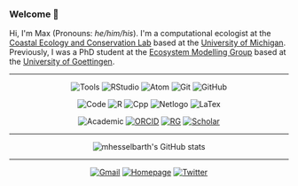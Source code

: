 ### Welcome 👋

Hi, I'm Max (Pronouns: _he/him/his_). I'm a computational ecologist at the [Coastal Ecology and Conservation Lab](https://www.jacoballgeier.com) based at the [University of Michigan](https://lsa.umich.edu/eeb). Previously, I was a PhD student at the [Ecosystem Modelling Group](https://www.uni-goettingen.de/en/102170.html) based at the [University of Goettingen](https://www.uni-goettingen.de/de/fakultät+für+forstwissenschaften+und+waldökologie/19852.html).

___

<p align="center">
  <img alt="Tools" src="https://img.shields.io/badge/-tools-000000?style=flat&logo=Plex&logoColor=white">
  <img alt="RStudio" src="https://img.shields.io/badge/-RStudio-75AADB?style=for-the-badge&logo=RStudio&logoColor=white">
  <img alt="Atom" src="https://img.shields.io/badge/-Atom-66595C?style=for-the-badge&logo=Atom&logoColor=white">
  <img alt="Git" src="https://img.shields.io/badge/-Git-F05032?style=for-the-badge&logo=Git&logoColor=white">
  <img alt="GitHub" src="https://img.shields.io/badge/-GitHub-181717?style=for-the-badge&logo=GitHub&logoColor=white">
</p>

<p align="center">
  <img alt="Code" src="https://img.shields.io/badge/-code-000000?style=flat&logo=Plex&logoColor=white">
  <img alt="R" src="https://img.shields.io/badge/-R-276DC3?style=for-the-badge&logo=R&logoColor=white">
  <img alt="Cpp" src="https://img.shields.io/badge/-C%2B%2B-00599C?style=for-the-badge&logo=C%2B%2B&logoColor=white">
  <img alt="Netlogo" src="https://img.shields.io/badge/-NetLogo-C10100?style=for-the-badge">
  <img alt="LaTex" src="https://img.shields.io/badge/-LaTeX-008080?style=for-the-badge&logo=LaTeX&logoColor=white">
</p>

<p align="center">
  <img alt="Academic" src="https://img.shields.io/badge/-academic-000000?style=flat&logo=Plex&logoColor=white">
  <a href="https://orcid.org/0000-0003-1125-9918"><img alt="ORCID" src="https://img.shields.io/badge/-orcID-A6CE39?style=for-the-badge&logo=orcid&logoColor=white"></a>
  <a href="https://www.researchgate.net/profile/Maximilian_Hesselbarth"><img alt="RG" src="https://img.shields.io/badge/-ResearchGate-00CCBB?style=for-the-badge&logo=ResearchGate&logoColor=white"></a>
  <a href="https://scholar.google.com/citations?view_op=search_authors&mauthors=Maximilian+Hesselbarth"><img alt="Scholar" src="https://img.shields.io/badge/-Google%20Scholar-4285F4?style=for-the-badge&logo=GoogleScholar&logoColor=white"></a>
</p>

___

<p align="center">
  <img alt = "mhesselbarth's GitHub stats" src="https://github-readme-stats.vercel.app/api?username=mhesselbarth&show_icons=true&theme=bear">
</p>

___

<p align="center">
  <a href="mailto:mhk.hesselbarth@gmail.com"><img alt="Gmail" src="https://img.shields.io/badge/-mhk.hesselbarth<at>gmail.com-FAFAFA?style=social&logo=Gmail&logoColor=black"></a>
  <a href="https://mhesselbarth.rbind.io"><img alt="Homepage" src="https://img.shields.io/badge/Personal%20homepage-FAFAFA?style=social&logo=InternetExplorer&logoColor=black"></a>
  <a href="https://www.twitter.com/mhkhesselbarth"><img alt="Twitter" src="https://img.shields.io/twitter/follow/mhkhesselbarth?style=social"></a>
</p>
